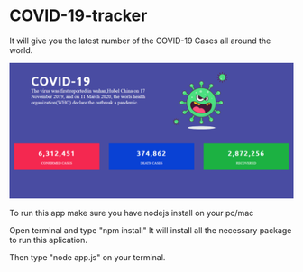 # COVID-19-tracker

It will give you the latest number of the COVID-19 Cases all around the world.

![](public/img/Screenshot_2020-06-01%20COVID-19.png)

To run this app make sure you have nodejs install on your pc/mac 

Open terminal and type "npm install" 
It will install all the necessary package to run this aplication.

Then type "node app.js" on  your terminal.

